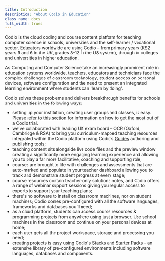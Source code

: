 ```yaml
---
title: Introduction
description: "About Codio in Education"
class_name: docs
full_width: trues
---
```


Codio is the cloud coding and course content platform for teaching computer science in schools, universities and the self-learner / vocational sector.  Educators worldwide are using Codio – from primary years (KS2 years 5 and 6 in the UK, grades 3-12 in the US system), through to colleges and universities in higher education.

As Computing and Computer Science take an increasingly prominent role in education systems worldwide, teachers, educators and technicians face the complex challenges of classroom technology, student access on personal devices, software configuration and the need to present an integrated learning environment where students can 'learn by doing'.

Codio solves these problems and delivers breakthrough benefits for schools and universities in the following ways:

-	setting up your institution, creating user groups and classes, is easy. Please [refer to this section](/docs/teacher/trial/) for information on how to get the most out of a Codio trial.
-	we’ve collaborated with leading UK exam board – OCR (Oxford, Cambridge & RSA) to bring you curriculum-mapped teaching resources integrated within the Codio platform using Codio’s [Guides](/docs/tuts/) authoring and publishing tools;
-	teaching content sits alongside live code files and the preview window creating a significantly more engaging learning experience and allowing you to play a far more facilitative, coaching and supporting role;
-	courses are brought to life with challenges and assessments that are auto-marked and populate in your teacher dashboard allowing you to track and demonstrate student progress at every stage;
-   course resources contain teacher-only solutions notes, and Codio offers a range of webinar support sessions giving you regular access to experts to support your teaching plans;
-   there's no software to install on classroom machines, nor on student machines; Codio comes pre-configured with all the software languages, frameworks and databases you’ll need;
-   as a cloud platform, students can access course resources & programming projects from anywhere using just a browser.  Use school machines in the classroom and continue on your personal devices at home;
-	each user gets all the project workspace, storage and processing you need;
-   creating projects is easy using Codio's [Stacks](/docs/teacher/special/stacks/) and [Starter Packs](/docs/teacher/special/packs/) - an extensive library of pre-configured environments including software languages, databases and components.